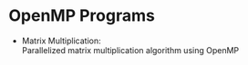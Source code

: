 # OpenMP Programs
* Matrix Multiplication: \
Parallelized matrix multiplication algorithm using OpenMP
